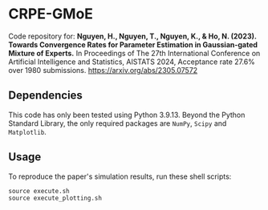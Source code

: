 # CRPE-GMoE

Code repository for: **Nguyen, H., Nguyen, T., Nguyen, K., & Ho, N. (2023). Towards Convergence Rates for Parameter Estimation in Gaussian-gated Mixture of Experts.** In Proceedings of The 27th International Conference on Artificial Intelligence and Statistics, AISTATS 2024, Acceptance rate 27.6% over 1980 submissions. https://arxiv.org/abs/2305.07572

## Dependencies 
This code has only been tested using Python 3.9.13. Beyond the Python Standard Library, the only required packages are `NumPy`, `Scipy` and `Matplotlib`.

## Usage 
To reproduce the paper's simulation results, run these shell scripts:
```{python}
source execute.sh
source execute_plotting.sh
```
